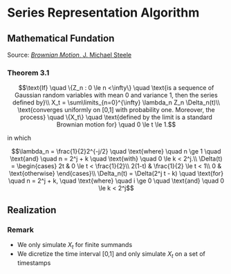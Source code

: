 # Series Representation Algorithm

## Mathematical Fundation
Source: [_Brownian Motion_, J. Michael Steele](https://link.springer.com/chapter/10.1007/978-1-4684-9305-4_3)

### Theorem 3.1
```math
\text{If} \quad \{Z_n : 0 \le n <\infty\} \quad \text{is a sequence of Gaussian random variables with mean 0 and variance 1, then the series defined by}\\
X_t = \sum\limits_{n=0}^{\infty} \lambda_n Z_n \Delta_n(t)\\
\text{converges uniformly on [0,1] with probability one. Moreover, the process} \quad \{X_t\} \quad \text{defined by the limit is a standard Brownian motion for} \quad 0 \le t \le 1.
```
in which 
```math
\lambda_n = \frac{1}{2}2^{-j/2} \quad \text{where} \quad n \ge 1 \quad \text{and} \quad n = 2^j + k \quad \text{with} \quad 0 \le k < 2^j.\\
\Delta(t) = \begin{cases}
2t & 0 \le t < \frac{1}{2}\\
2(1-t) & \frac{1}{2} \le t < 1\\
0 & \text{otherwise}
\end{cases}\\
\Delta_n(t) = \Delta(2^j t - k) \quad \text{for} \quad n = 2^j + k, \quad \text{where} \quad i \ge 0 \quad \text{and} \quad 0 \le k < 2^j
```

## Realization

### Remark
- We only simulate $X_t$ for finite summands
- We dicretize the time interval [0,1] and only simulate $X_t$ on a set of timestamps
